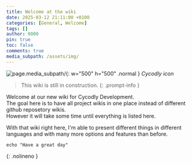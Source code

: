 ```yaml
---
title: Welcome at the wiki
date: 2025-03-12 21:11:00 +0100
categories: [General, Welcome]
tags: []
author: 0000
pin: true
toc: false
comments: true
media_subpath: /assets/img/
---
```


![page.media_subpath/](favicon.svg){: w="500" h="500" .normal }
_Cycodly icon_


> This wiki is still in construction.
{: .prompt-info }
  
Welcome at our new wiki for Cycodly Development.  
The goal here is to have all project wikis in one place instead of different github reposetory wikis.  
However it will take some time until everything is listed here.  
  
With that wiki right here, I'm able to present different things in different languages and with many more options and features than before.  

```shell
echo "Have a great day"
```
{: .nolineno }